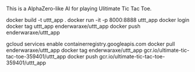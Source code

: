 This is a AlphaZero-like AI for playing Ulitimate Tic Tac Toe.

docker build -t uttt_app .
docker run -it -p 8000:8888 uttt_app
docker login
docker tag uttt_app enderwaraxe/uttt_app
docker push enderwaraxe/uttt_app

gcloud services enable containerregistry.googleapis.com
docker pull enderwaraxe/uttt_app
docker tag enderwaraxe/uttt_app gcr.io/ultimate-tic-tac-toe-359401/uttt_app
docker push gcr.io/ultimate-tic-tac-toe-359401/uttt_app
